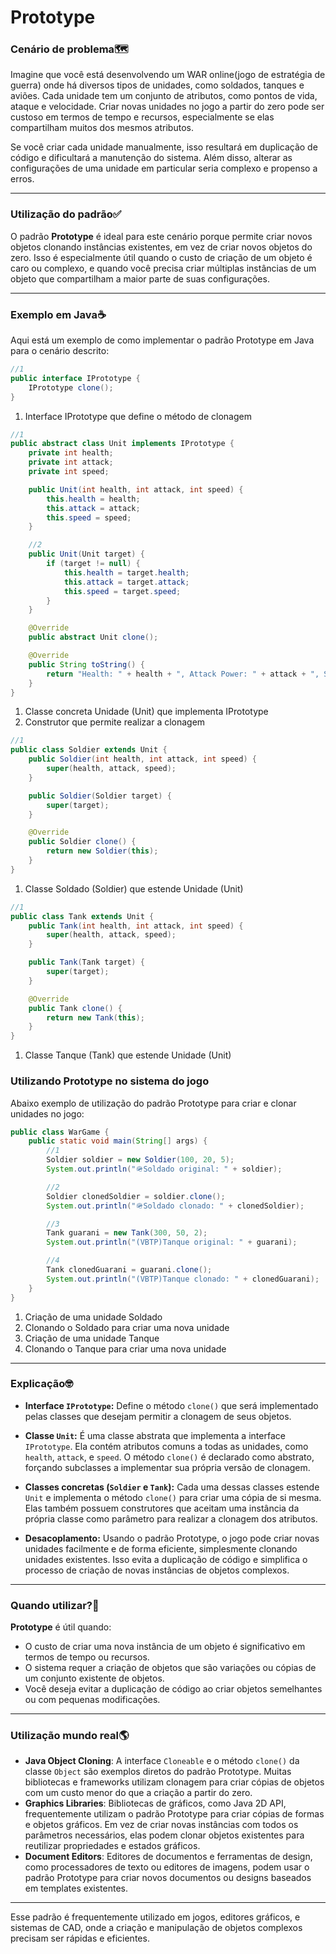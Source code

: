 # Prototype

### Cenário de problema🗺

Imagine que você está desenvolvendo um WAR online(jogo de estratégia de guerra) onde há diversos tipos de unidades, como soldados, tanques e aviões. Cada unidade tem um conjunto de atributos, como pontos de vida, ataque e velocidade. Criar novas unidades no jogo a partir do zero pode ser custoso em termos de tempo e recursos, especialmente se elas compartilham muitos dos mesmos atributos.

Se você criar cada unidade manualmente, isso resultará em duplicação de código e dificultará a manutenção do sistema. Além disso, alterar as configurações de uma unidade em particular seria complexo e propenso a erros.

---

### Utilização do padrão✅

O padrão **Prototype** é ideal para este cenário porque permite criar novos objetos clonando instâncias existentes, em vez de criar novos objetos do zero. Isso é especialmente útil quando o custo de criação de um objeto é caro ou complexo, e quando você precisa criar múltiplas instâncias de um objeto que compartilham a maior parte de suas configurações.

---

### Exemplo em Java☕

Aqui está um exemplo de como implementar o padrão Prototype em Java para o cenário descrito:

```java
//1
public interface IPrototype {
    IPrototype clone();
}
```

1. Interface IPrototype que define o método de clonagem

```java
//1
public abstract class Unit implements IPrototype {
    private int health;
    private int attack;
    private int speed;

    public Unit(int health, int attack, int speed) {
        this.health = health;
        this.attack = attack;
        this.speed = speed;
    }

    //2
    public Unit(Unit target) {
        if (target != null) {
            this.health = target.health;
            this.attack = target.attack;
            this.speed = target.speed;
        }
    }

    @Override
    public abstract Unit clone();

    @Override
    public String toString() {
        return "Health: " + health + ", Attack Power: " + attack + ", Speed: " + speed;
    }
}
```

1. Classe concreta Unidade (Unit) que implementa IPrototype
2. Construtor que permite realizar a clonagem

```java
//1
public class Soldier extends Unit {
    public Soldier(int health, int attack, int speed) {
        super(health, attack, speed);
    }

    public Soldier(Soldier target) {
        super(target);
    }

    @Override
    public Soldier clone() {
        return new Soldier(this);
    }
}
```

1. Classe Soldado (Soldier) que estende Unidade (Unit)

```java
//1
public class Tank extends Unit {
    public Tank(int health, int attack, int speed) {
        super(health, attack, speed);
    }

    public Tank(Tank target) {
        super(target);
    }

    @Override
    public Tank clone() {
        return new Tank(this);
    }
}
```

1. Classe Tanque (Tank) que estende Unidade (Unit)

### Utilizando Prototype no sistema do jogo

Abaixo exemplo de utilização do padrão Prototype para criar e clonar unidades no jogo:

```java
public class WarGame {
    public static void main(String[] args) {
        //1
        Soldier soldier = new Soldier(100, 20, 5);
        System.out.println("🪖Soldado original: " + soldier);

        //2
        Soldier clonedSoldier = soldier.clone();
        System.out.println("🪖Soldado clonado: " + clonedSoldier);

        //3
        Tank guarani = new Tank(300, 50, 2);
        System.out.println("(VBTP)Tanque original: " + guarani);

        //4
        Tank clonedGuarani = guarani.clone();
        System.out.println("(VBTP)Tanque clonado: " + clonedGuarani);
    }
}
```
1. Criação de uma unidade Soldado
2. Clonando o Soldado para criar uma nova unidade
3. Criação de uma unidade Tanque
4. Clonando o Tanque para criar uma nova unidade

---

### Explicação🤓

- **Interface `IPrototype`:** Define o método `clone()` que será implementado pelas classes que desejam permitir a clonagem de seus objetos.

- **Classe `Unit`:** É uma classe abstrata que implementa a interface `IPrototype`. Ela contém atributos comuns a todas as unidades, como `health`, `attack`, e `speed`. O método `clone()` é declarado como abstrato, forçando subclasses a implementar sua própria versão de clonagem.

- **Classes concretas (`Soldier` e `Tank`):** Cada uma dessas classes estende `Unit` e implementa o método `clone()` para criar uma cópia de si mesma. Elas também possuem construtores que aceitam uma instância da própria classe como parâmetro para realizar a clonagem dos atributos.

- **Desacoplamento:** Usando o padrão Prototype, o jogo pode criar novas unidades facilmente e de forma eficiente, simplesmente clonando unidades existentes. Isso evita a duplicação de código e simplifica o processo de criação de novas instâncias de objetos complexos.

---

### Quando utilizar?🤔

**Prototype** é útil quando:
- O custo de criar uma nova instância de um objeto é significativo em termos de tempo ou recursos.
- O sistema requer a criação de objetos que são variações ou cópias de um conjunto existente de objetos.
- Você deseja evitar a duplicação de código ao criar objetos semelhantes ou com pequenas modificações.

---

### Utilização mundo real🌎

- **Java Object Cloning**: A interface `Cloneable` e o método `clone()` da classe `Object` são exemplos diretos do padrão Prototype. Muitas bibliotecas e frameworks utilizam clonagem para criar cópias de objetos com um custo menor do que a criação a partir do zero.
- **Graphics Libraries**: Bibliotecas de gráficos, como Java 2D API, frequentemente utilizam o padrão Prototype para criar cópias de formas e objetos gráficos. Em vez de criar novas instâncias com todos os parâmetros necessários, elas podem clonar objetos existentes para reutilizar propriedades e estados gráficos.
- **Document Editors**: Editores de documentos e ferramentas de design, como processadores de texto ou editores de imagens, podem usar o padrão Prototype para criar novos documentos ou designs baseados em templates existentes.

---

Esse padrão é frequentemente utilizado em jogos, editores gráficos, e sistemas de CAD, onde a criação e manipulação de objetos complexos precisam ser rápidas e eficientes.